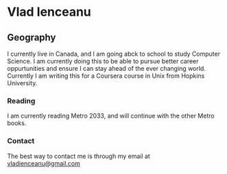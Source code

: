 # Vlad Ienceanu

## Geography
I currently live in Canada, and I am going abck to school to study Computer Science.
I am currently doing this to be able to pursue better career oppurtunities and ensure I can stay ahead of the ever changing world. Currently I am writing this for a Coursera course in Unix from Hopkins University. 

### Reading

I am currently reading Metro 2033, and will continue with the other Metro books.


### Contact

The best way to contact me is through my email at vladienceanu@gmail.com
